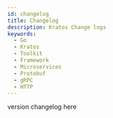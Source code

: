 ```yaml
---
id: changelog
title: Changelog
description: Kratos Change logs
keywords:
  - Go 
  - Kratos
  - Toolkit
  - Framework
  - Microservices
  - Protobuf
  - gRPC
  - HTTP
---
```


version changelog here
